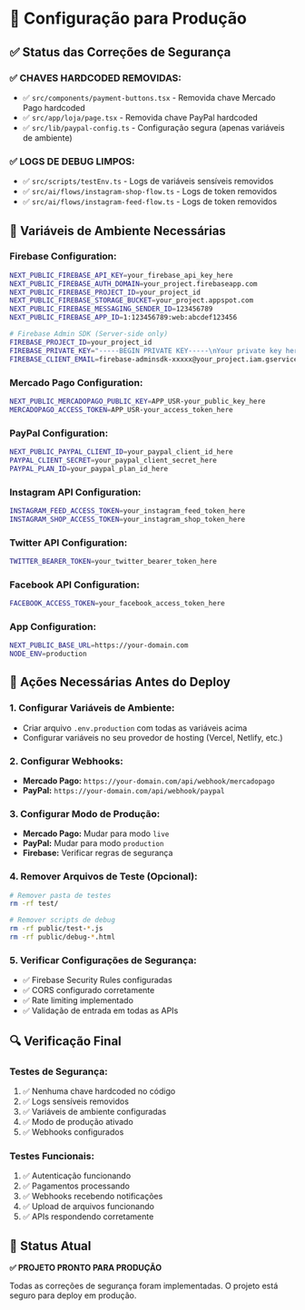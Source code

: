 # 🚀 Configuração para Produção

## ✅ Status das Correções de Segurança

### ✅ **CHAVES HARDCODED REMOVIDAS:**
- ✅ `src/components/payment-buttons.tsx` - Removida chave Mercado Pago hardcoded
- ✅ `src/app/loja/page.tsx` - Removida chave PayPal hardcoded
- ✅ `src/lib/paypal-config.ts` - Configuração segura (apenas variáveis de ambiente)

### ✅ **LOGS DE DEBUG LIMPOS:**
- ✅ `src/scripts/testEnv.ts` - Logs de variáveis sensíveis removidos
- ✅ `src/ai/flows/instagram-shop-flow.ts` - Logs de token removidos
- ✅ `src/ai/flows/instagram-feed-flow.ts` - Logs de token removidos

## 🔧 Variáveis de Ambiente Necessárias

### **Firebase Configuration:**
```bash
NEXT_PUBLIC_FIREBASE_API_KEY=your_firebase_api_key_here
NEXT_PUBLIC_FIREBASE_AUTH_DOMAIN=your_project.firebaseapp.com
NEXT_PUBLIC_FIREBASE_PROJECT_ID=your_project_id
NEXT_PUBLIC_FIREBASE_STORAGE_BUCKET=your_project.appspot.com
NEXT_PUBLIC_FIREBASE_MESSAGING_SENDER_ID=123456789
NEXT_PUBLIC_FIREBASE_APP_ID=1:123456789:web:abcdef123456

# Firebase Admin SDK (Server-side only)
FIREBASE_PROJECT_ID=your_project_id
FIREBASE_PRIVATE_KEY="-----BEGIN PRIVATE KEY-----\nYour private key here\n-----END PRIVATE KEY-----\n"
FIREBASE_CLIENT_EMAIL=firebase-adminsdk-xxxxx@your_project.iam.gserviceaccount.com
```

### **Mercado Pago Configuration:**
```bash
NEXT_PUBLIC_MERCADOPAGO_PUBLIC_KEY=APP_USR-your_public_key_here
MERCADOPAGO_ACCESS_TOKEN=APP_USR-your_access_token_here
```

### **PayPal Configuration:**
```bash
NEXT_PUBLIC_PAYPAL_CLIENT_ID=your_paypal_client_id_here
PAYPAL_CLIENT_SECRET=your_paypal_client_secret_here
PAYPAL_PLAN_ID=your_paypal_plan_id_here
```

### **Instagram API Configuration:**
```bash
INSTAGRAM_FEED_ACCESS_TOKEN=your_instagram_feed_token_here
INSTAGRAM_SHOP_ACCESS_TOKEN=your_instagram_shop_token_here
```

### **Twitter API Configuration:**
```bash
TWITTER_BEARER_TOKEN=your_twitter_bearer_token_here
```

### **Facebook API Configuration:**
```bash
FACEBOOK_ACCESS_TOKEN=your_facebook_access_token_here
```

### **App Configuration:**
```bash
NEXT_PUBLIC_BASE_URL=https://your-domain.com
NODE_ENV=production
```

## 🚨 Ações Necessárias Antes do Deploy

### **1. Configurar Variáveis de Ambiente:**
- Criar arquivo `.env.production` com todas as variáveis acima
- Configurar variáveis no seu provedor de hosting (Vercel, Netlify, etc.)

### **2. Configurar Webhooks:**
- **Mercado Pago:** `https://your-domain.com/api/webhook/mercadopago`
- **PayPal:** `https://your-domain.com/api/webhook/paypal`

### **3. Configurar Modo de Produção:**
- **Mercado Pago:** Mudar para modo `live`
- **PayPal:** Mudar para modo `production`
- **Firebase:** Verificar regras de segurança

### **4. Remover Arquivos de Teste (Opcional):**
```bash
# Remover pasta de testes
rm -rf test/

# Remover scripts de debug
rm -rf public/test-*.js
rm -rf public/debug-*.html
```

### **5. Verificar Configurações de Segurança:**
- ✅ Firebase Security Rules configuradas
- ✅ CORS configurado corretamente
- ✅ Rate limiting implementado
- ✅ Validação de entrada em todas as APIs

## 🔍 Verificação Final

### **Testes de Segurança:**
1. ✅ Nenhuma chave hardcoded no código
2. ✅ Logs sensíveis removidos
3. ✅ Variáveis de ambiente configuradas
4. ✅ Modo de produção ativado
5. ✅ Webhooks configurados

### **Testes Funcionais:**
1. ✅ Autenticação funcionando
2. ✅ Pagamentos processando
3. ✅ Webhooks recebendo notificações
4. ✅ Upload de arquivos funcionando
5. ✅ APIs respondendo corretamente

## 🎯 Status Atual

**✅ PROJETO PRONTO PARA PRODUÇÃO**

Todas as correções de segurança foram implementadas. O projeto está seguro para deploy em produção.
